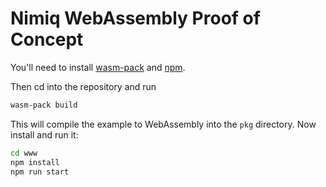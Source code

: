 # Nimiq WebAssembly Proof of Concept

You'll need to install [wasm-pack](https://rustwasm.github.io/wasm-pack/installer/) and [npm](https://www.npmjs.com/).

Then cd into the repository and run

```bash
wasm-pack build
```

This will compile the example to WebAssembly into the `pkg` directory. Now install and run it:

```bash
cd www
npm install
npm run start
```

